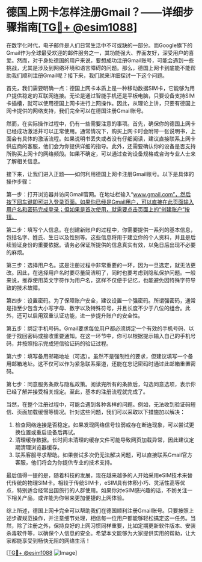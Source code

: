# 德国上网卡怎样注册Gmail？——详细步骤指南[[TG💪+ @esim1088](https://t.me/s/esim1088)]

在数字化时代，电子邮件是人们日常生活中不可或缺的一部分。而Google旗下的Gmail作为全球最受欢迎的邮件服务之一，其功能强大、界面友好，深受用户的喜爱。然而，对于身处德国的用户来说，要想成功注册Gmail账号，可能会遇到一些挑战，尤其是涉及到网络环境和语言障碍的问题。那么，德国上网卡到底能不能帮助我们顺利注册Gmail呢？接下来，我们就来详细探讨一下这个问题。

首先，我们需要明确一点：德国上网卡本质上是一种移动数据SIM卡，它能够为用户提供稳定的互联网连接。无论是通过智能手机还是平板电脑，只要设备支持SIM卡插槽，就可以使用德国上网卡进行上网操作。因此，从理论上讲，只要有德国上网卡提供的网络支持，我们完全可以在德国注册Gmail账号。

然而，在实际操作过程中，仍有一些需要注意的事项。首先，确保你的德国上网卡已经成功激活并可以正常使用。通常情况下，购买上网卡时会附带一张说明书，上面会有具体的激活流程。如果说明书丢失或者没有仔细阅读，建议直接联系上网卡供应商的客服，他们会为你提供详细的指导。此外，还需要确认你的设备是否支持所购买上网卡的网络频段。如果不确定，可以通过查询设备规格或咨询专业人士来了解相关信息。

接下来，让我们进入正题——如何利用德国上网卡注册Gmail账号。以下是具体的操作步骤：

第一步：打开浏览器并访问Gmail官网。在地址栏输入“www.gmail.com”，然后按下回车键即可进入登录页面。如果你已经是Gmail用户，可以直接在此页面输入用户名和密码完成登录；但如果是首次使用，就需要点击页面上的“创建账户”按钮。

第二步：填写个人信息。在创建新账户的过程中，你需要提供一系列的基本信息，包括名字、姓氏、生日以及性别等。这些信息将用于建立你的个人资料，并且是后续验证身份的重要依据。请务必保证所提供的信息真实有效，以免日后出现不必要的麻烦。

第三步：选择用户名。这是注册过程中非常重要的一环，因为一旦选定，就无法更改。因此，在选择用户名时要尽量简洁明了，同时也要考虑到隐私保护问题。一般来说，推荐使用英文字符作为用户名，这样不仅便于记忆，也能避免因特殊字符导致的技术故障。

第四步：设置密码。为了保障账户安全，建议设置一个强密码。所谓强密码，通常是指至少包含大小写字母、数字以及特殊符号，并且长度不少于八位的组合。此外，还可以启用双重认证功能，进一步提升账户的安全性。

第五步：绑定手机号码。Gmail要求每位用户都必须绑定一个有效的手机号码，以便于找回密码或接收重要通知。在这一环节中，你可以根据提示输入自己的手机号码，并按照指示完成短信验证码的验证过程。

第六步：填写备用邮箱地址（可选）。虽然不是强制性的要求，但建议填写一个备用邮箱地址。这不仅可以作为紧急联系渠道，还能在忘记密码时通过此邮箱重置密码。

第七步：同意服务条款与隐私政策。阅读完所有的条款后，勾选同意选项，表示你已经了解并接受相关规定。至此，基本的注册流程就完成了。

当然，在整个注册过程中，可能会遇到各种各样的问题。例如，无法收到验证码短信、页面加载缓慢等情况。针对这些问题，我们可以采取以下措施加以解决：

1. 检查网络连接是否稳定。如果发现网络信号较弱或存在断连现象，可以尝试更换位置或重启设备后再试。
2. 清理缓存数据。长时间未清理的缓存文件可能导致网页加载异常，因此建议定期清理浏览器缓存。
3. 联系客服寻求帮助。如果尝试多次仍无法解决问题，可以直接联系Gmail官方客服，他们将会为你提供专业的技术支持。

最后值得一提的是，随着科技的发展，现在越来越多的人开始采用eSIM技术来替代传统的物理SIM卡。相较于传统SIM卡，eSIM具有体积小巧、灵活性高等优点，特别适合经常出国旅行的人群使用。如果你对eSIM感兴趣的话，不妨关注一下相关产品，或许能为你带来更加便捷的上网体验。

综上所述，德国上网卡完全可以帮助我们在德国顺利注册Gmail账号。只要按照上述步骤规范操作，并注意细节处理，相信每一位用户都能够轻松搞定这一任务。当然，除了注册之外，保持良好的上网习惯同样重要，比如定期更新软件版本、安装杀毒软件等，以确保个人信息的安全。希望本文能够为大家提供实用的帮助，让大家都能享受到畅快无阻的网络生活！

[[TG💪+ @esim1088](https://t.me/s/esim1088) ![Image](https://i.postimg.cc/4NQfJmqS/Snipaste-2025-05-13-00-14-12.png)]